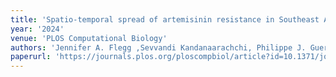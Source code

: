 ```yaml
---
title: 'Spatio-temporal spread of artemisinin resistance in Southeast Asia'
year: '2024'
venue: 'PLOS Computational Biology'
authors: 'Jennifer A. Flegg ,Sevvandi Kandanaarachchi, Philippe J. Guerin, Arjen M. Dondorp, Francois H. Nosten, Sabina Dahlström Otienoburu and Nick Golding'
paperurl: 'https://journals.plos.org/ploscompbiol/article?id=10.1371/journal.pcbi.1012017'
---
```


